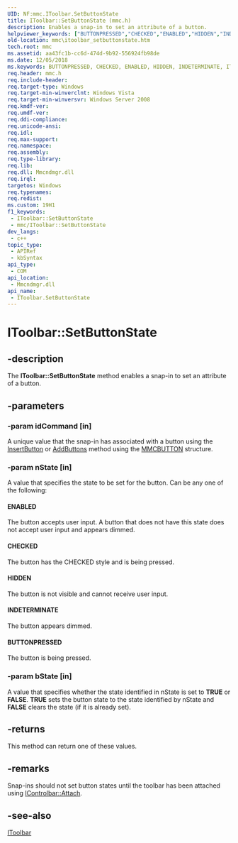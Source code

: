 ```yaml
---
UID: NF:mmc.IToolbar.SetButtonState
title: IToolbar::SetButtonState (mmc.h)
description: Enables a snap-in to set an attribute of a button.
helpviewer_keywords: ["BUTTONPRESSED","CHECKED","ENABLED","HIDDEN","INDETERMINATE","IToolbar interface [MMC]","SetButtonState method","IToolbar.SetButtonState","IToolbar::SetButtonState","SetButtonState","SetButtonState method [MMC]","SetButtonState method [MMC]","IToolbar interface","_slate_itoolbar_setbuttonstate","mmc.itoolbar_setbuttonstate","mmc/IToolbar::SetButtonState"]
old-location: mmc\itoolbar_setbuttonstate.htm
tech.root: mmc
ms.assetid: aa43fc1b-cc6d-474d-9b92-556924fb98de
ms.date: 12/05/2018
ms.keywords: BUTTONPRESSED, CHECKED, ENABLED, HIDDEN, INDETERMINATE, IToolbar interface [MMC],SetButtonState method, IToolbar.SetButtonState, IToolbar::SetButtonState, SetButtonState, SetButtonState method [MMC], SetButtonState method [MMC],IToolbar interface, _slate_itoolbar_setbuttonstate, mmc.itoolbar_setbuttonstate, mmc/IToolbar::SetButtonState
req.header: mmc.h
req.include-header: 
req.target-type: Windows
req.target-min-winverclnt: Windows Vista
req.target-min-winversvr: Windows Server 2008
req.kmdf-ver: 
req.umdf-ver: 
req.ddi-compliance: 
req.unicode-ansi: 
req.idl: 
req.max-support: 
req.namespace: 
req.assembly: 
req.type-library: 
req.lib: 
req.dll: Mmcndmgr.dll
req.irql: 
targetos: Windows
req.typenames: 
req.redist: 
ms.custom: 19H1
f1_keywords:
 - IToolbar::SetButtonState
 - mmc/IToolbar::SetButtonState
dev_langs:
 - c++
topic_type:
 - APIRef
 - kbSyntax
api_type:
 - COM
api_location:
 - Mmcndmgr.dll
api_name:
 - IToolbar.SetButtonState
---
```


# IToolbar::SetButtonState


## -description

The <b>IToolbar::SetButtonState</b> method enables a snap-in to set an attribute of a button.

## -parameters

### -param idCommand [in]

A unique value that the snap-in has associated with a button using the 
<a href="https://docs.microsoft.com/windows/desktop/api/mmc/nf-mmc-itoolbar-insertbutton">InsertButton</a> or 
<a href="https://docs.microsoft.com/windows/desktop/api/mmc/nf-mmc-itoolbar-addbuttons">AddButtons</a> method using the 
<a href="https://docs.microsoft.com/windows/desktop/api/mmc/ns-mmc-mmcbutton">MMCBUTTON</a> structure.

### -param nState [in]

A value that specifies the state to be set for the button. Can be any one of the following:



#### ENABLED

The button accepts user input. A button that does not have this state does not accept user input and appears dimmed.



#### CHECKED

The button has the CHECKED style and is being pressed.



#### HIDDEN

The button is not visible and cannot receive user input.



#### INDETERMINATE

The button appears dimmed.



#### BUTTONPRESSED

The button is being pressed.

### -param bState [in]

A value that specifies whether the state identified in nState is set to <b>TRUE</b> or <b>FALSE</b>. <b>TRUE</b> sets the button state to the state identified by nState and <b>FALSE</b> clears the state (if it is already set).

## -returns

This method can return one of these values.

## -remarks

Snap-ins should not set button states until the toolbar has been attached using 
<a href="https://docs.microsoft.com/windows/desktop/api/mmc/nf-mmc-icontrolbar-attach">IControlbar::Attach</a>.

## -see-also

<a href="https://docs.microsoft.com/windows/desktop/api/mmc/nn-mmc-itoolbar">IToolbar</a>

